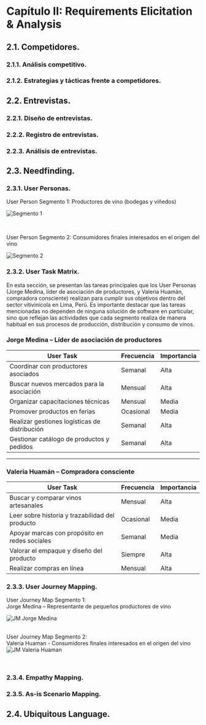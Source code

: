 # Capítulo II: Requirements Elicitation & Analysis

## 2.1. Competidores.

### 2.1.1. Análisis competitivo.

### 2.1.2. Estrategias y tácticas frente a competidores.

## 2.2. Entrevistas.

### 2.2.1. Diseño de entrevistas.

### 2.2.2. Registro de entrevistas.

### 2.2.3. Análisis de entrevistas.

## 2.3. Needfinding.

### 2.3.1. User Personas.

User Person Segmento 1: Productores de vino (bodegas y viñedos)

![Segmento 1](https://imgur.com/SReLM6N.jpg)

<br>

User Person Segmento 2: Consumidores finales interesados en el origen del vino

![Segmento 2](https://imgur.com/chY5PEV.jpg)


### 2.3.2. User Task Matrix.
En esta sección, se presentan las tareas principales que los User Personas (Jorge Medina, líder de asociación de productores, y Valeria Huamán, compradora consciente) realizan para cumplir sus objetivos dentro del sector vitivinícola en Lima, Perú. Es importante destacar que las tareas mencionadas no dependen de ninguna solución de software en particular, sino que reflejan las actividades que cada segmento realiza de manera habitual en sus procesos de producción, distribución y consumo de vinos.

### Jorge Medina – Líder de asociación de productores

| User Task                                    | Frecuencia | Importancia |
|---------------------------------------------|------------|-------------|
| Coordinar con productores asociados          | Semanal    | Alta        |
| Buscar nuevos mercados para la asociación    | Mensual    | Alta        |
| Organizar capacitaciones técnicas            | Mensual    | Media       |
| Promover productos en ferias                 | Ocasional  | Media       |
| Realizar gestiones logísticas de distribución| Semanal    | Alta        |
| Gestionar catálogo de productos y pedidos    | Semanal    | Alta        |

---

### Valeria Huamán – Compradora consciente

| User Task                                         | Frecuencia | Importancia |
|--------------------------------------------------|------------|-------------|
| Buscar y comparar vinos artesanales              | Mensual    | Alta        |
| Leer sobre historia y trazabilidad del producto  | Ocasional  | Media       |
| Apoyar marcas con propósito en redes sociales    | Semanal    | Media       |
| Valorar el empaque y diseño del producto         | Siempre    | Alta        |
| Realizar compras en línea                        | Mensual    | Alta        |

### 2.3.3. User Journey Mapping.
User Journey Map Segmento 1:<br>
Jorge Medina – Representante de pequeños productores de vino

![JM Jorge Medina](https://imgur.com/ObOqPHU.jpg)
<br>
<br>

User Journey Map Segmento 2: <br>
Valeria Huaman - Consumidores finales interesados en el origen del vino
![JM Valeria Huaman](https://imgur.com/JXFf62t.jpg)

<br>

### 2.3.4. Empathy Mapping.


### 2.3.5. As-is Scenario Mapping.

## 2.4. Ubiquitous Language.
